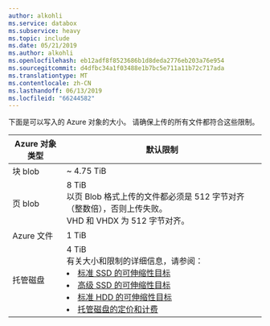 ```yaml
---
author: alkohli
ms.service: databox
ms.subservice: heavy
ms.topic: include
ms.date: 05/21/2019
ms.author: alkohli
ms.openlocfilehash: eb12adf8f8523686b1d8deda2776eb203a76e954
ms.sourcegitcommit: d4dfbc34a1f03488e1b7bc5e711a11b72c717ada
ms.translationtype: MT
ms.contentlocale: zh-CN
ms.lasthandoff: 06/13/2019
ms.locfileid: "66244582"
---
```

下面是可以写入的 Azure 对象的大小。 请确保上传的所有文件都符合这些限制。

| Azure 对象类型 | 默认限制                                             |
|-------------------|-----------------------------------------------------------|
| 块 blob        | ~ 4.75 TiB                                                 |
| 页 blob         | 8 TiB <br> 以页 Blob 格式上传的文件都必须是 512 字节对齐（整数倍），否则上传失败。 <br> VHD 和 VHDX 为 512 字节对齐。 |
| Azure 文件        | 1 TiB                                                      |
| 托管磁盘     | 4 TiB <br> 有关大小和限制的详细信息，请参阅： <li>[标准 SSD 的可伸缩性目标](../articles/virtual-machines/windows/disks-types.md#standard-ssd)</li><li>[高级 SSD 的可伸缩性目标](../articles/virtual-machines/windows/disks-types.md#standard-hdd)</li><li>[标准 HDD 的可伸缩性目标](../articles/virtual-machines/windows/disks-types.md#premium-ssd)</li><li>[托管磁盘的定价和计费](../articles/virtual-machines/windows/disks-types.md#billing)</li>  
